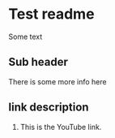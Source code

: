 # Test readme

Some text

## Sub header

There is some more info here

## link description

1. This is the YouTube link.